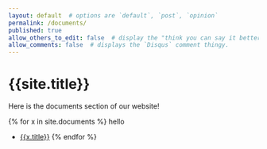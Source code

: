 ```yaml
---
layout: default  # options are `default`, `post`, `opinion`
permalink: /documents/
published: true
allow_others_to_edit: false  # display the "think you can say it better?" link at the bottom of the file.
allow_comments: false  # displays the `Disqus` comment thingy.
---
```


# {{site.title}}

Here is the documents section of our website!

{% for x in site.documents %}
hello
  - <a href="{{x.url | prepend: site.baseurl}}">{{x.title}}</a>
{% endfor %}
